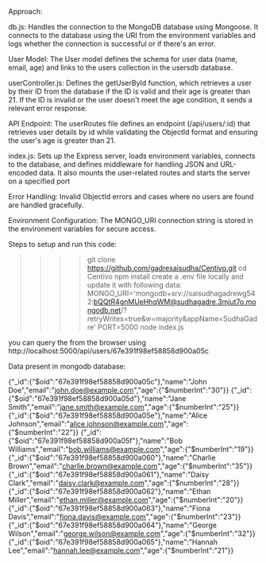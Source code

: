 Approach:

db.js:
Handles the connection to the MongoDB database using Mongoose. It connects to the database using the URI from the environment variables and logs whether the connection is successful or if there's an error.

User Model: The User model defines the schema for user data (name, email, age) and links to the users collection in the usersdb database.

userController.js:
Defines the getUserById function, which retrieves a user by their ID from the database if the ID is valid and their age is greater than 21. If the ID is invalid or the user doesn't meet the age condition, it sends a relevant error response.

API Endpoint: The userRoutes file defines an endpoint (/api/users/:id) that retrieves user details by id while validating the ObjectId format and ensuring the user's age is greater than 21.

index.js:
Sets up the Express server, loads environment variables, connects to the database, and defines middleware for handling JSON and URL-encoded data. It also mounts the user-related routes and starts the server on a specified port

Error Handling: Invalid ObjectId errors and cases where no users are found are handled gracefully.

Environment Configuration: The MONGO_URI connection string is stored in the environment variables for secure access.

Steps to setup and run this code:
>>>>git clone https://github.com/gadresaisudha/Centivo.git
>>>cd Centivo
>>>npm install
create a .env file locally and update it with following data:
MONGO_URI='mongodb+srv://saisudhagadrewg542:bQQtR4gnMUeHhqWM@sudhagadre.3mjut7o.mongodb.net/?retryWrites=true&w=majority&appName=SudhaGadre'
PORT=5000
>>>node index.js

you can query the from the browser using
http://localhost:5000/api/users/67e391f98ef58858d900a05c


Data present in mongodb database:

{"_id":{"$oid":"67e391f98ef58858d900a05c"},"name":"John Doe","email":"john.doe@example.com","age":{"$numberInt":"30"}}
{"_id":{"$oid":"67e391f98ef58858d900a05d"},"name":"Jane Smith","email":"jane.smith@example.com","age":{"$numberInt":"25"}}
{"_id":{"$oid":"67e391f98ef58858d900a05e"},"name":"Alice Johnson","email":"alice.johnson@example.com","age":{"$numberInt":"22"}}
{"_id":{"$oid":"67e391f98ef58858d900a05f"},"name":"Bob Williams","email":"bob.williams@example.com","age":{"$numberInt":"19"}}
{"_id":{"$oid":"67e391f98ef58858d900a060"},"name":"Charlie Brown","email":"charlie.brown@example.com","age":{"$numberInt":"35"}}
{"_id":{"$oid":"67e391f98ef58858d900a061"},"name":"Daisy Clark","email":"daisy.clark@example.com","age":{"$numberInt":"28"}}
{"_id":{"$oid":"67e391f98ef58858d900a062"},"name":"Ethan Miller","email":"ethan.miller@example.com","age":{"$numberInt":"20"}}
{"_id":{"$oid":"67e391f98ef58858d900a063"},"name":"Fiona Davis","email":"fiona.davis@example.com","age":{"$numberInt":"23"}}
{"_id":{"$oid":"67e391f98ef58858d900a064"},"name":"George Wilson","email":"george.wilson@example.com","age":{"$numberInt":"32"}}
{"_id":{"$oid":"67e391f98ef58858d900a065"},"name":"Hannah Lee","email":"hannah.lee@example.com","age":{"$numberInt":"21"}}
